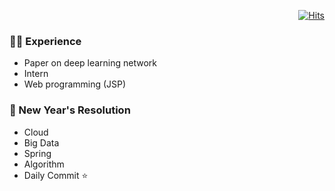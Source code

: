 <div align=right> 
   
[![Hits](https://hits.seeyoufarm.com/api/count/incr/badge.svg?url=https%3A%2F%2Fgithub.com%2Fldayeon&count_bg=%23A899E5&title_bg=%23555555&icon=gnuicecat.svg&icon_color=%23E9E9E9&title=hits&edge_flat=false)](https://hits.seeyoufarm.com)

</div>

<div>
   <div width="50%">

### 👨‍🎓 Experience
 + Paper on deep learning network
 + Intern
 + Web programming (JSP)
 
</div>
   <div width="50%">

### 👋 New Year's Resolution 
 + Cloud
 + Big Data
 + Spring
 + Algorithm
 + Daily Commit ⭐
 
  </div>
  </div>
